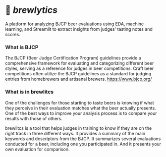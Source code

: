 # 🍻 _brewlytics_
A platform for analyzing BJCP beer evaluations using EDA, machine learning, and Streamlit to extract insights from judges' tasting notes and scores.

### What is BJCP
The BJCP (Beer Judge Certification Program) guidelines provide a comprehensive framework for evaluating and categorizing different beer styles, serving as a reference for judges in beer competitions. Craft beer competitions often utilize the BJCP guidelines as a standard for judging entries from homebrewers and artisanal brewers. https://www.bjcp.org/

### What is in brewlitcs
One of the challenges for those starting to taste beers is knowing if what they perceive in their evaluation matches what the beer actually presents. One of the best ways to improve your analysis process is to compare your results with those of others.

brewlitcs is a tool that helps judges in training to know if they are on the right track in three different ways. It provides a summary of the main keywords and descriptors from the BJCP. It summarizes several evaluations conducted for a beer, including one you participated in. And it presents your own evaluation for comparison.

